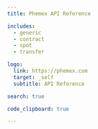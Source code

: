 ```yaml
---
title: Phemex API Reference

includes:
  - generic
  - contract
  - spot
  - transfer

logo:
  link: https://phemex.com
  target: _self
  subtitle: API Reference

search: true

code_clipboard: true

---
```

